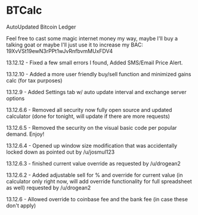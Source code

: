 BTCalc
======

AutoUpdated Bitcoin Ledger

Feel free to cast some magic internet money my way, maybe I'll buy a talking goat or maybe I'll just use it to increase my BAC: 19XvVSt19ewN3rPPt1wJvRnfbvmMUxFDV4

13.12.12 - Fixed a few small errors I found, Added SMS/Email Price Alert.

13.12.10 - Added a more user friendly buy/sell function and minimized gains calc (for tax purposes)

13.12.9 - Added Settings tab w/ auto update interval and exchange server options

13.12.6.6 - Removed all security now fully open source and updated calculator (done for tonight, will update if there are more requests)

13.12.6.5 - Removed the security on the visual basic code per popular demand. Enjoy!

13.12.6.4 - Opened up window size modification that was accidentally locked down as pointed out by /u/josmul123

13.12.6.3 - finished current value override as requested by /u/drogean2

13.12.6.2 - Added adjustable sell for % and override for current value (in calculator only right now, will add override functionality for full spreadsheet as well) requested by /u/drogean2

13.12.6 - Allowed override to coinbase fee and the bank fee (in case these don't apply)
